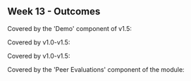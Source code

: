 <link rel="stylesheet" href="{{baseUrl}}/css/main.css">
<link rel="stylesheet" href="{{baseUrl}}/css/schedule.css">

<div class="website-content">

## Week 13 - Outcomes

<div id="main">


<!-- ==================================================================================================== -->

<panel type="danger" header=":trophy: Can demo a product :star:" expandable>
  <panel header=":dart: Evidence" expanded>

Covered by the 'Demo' component of v1.5:

<include src="../../admin/project-v15.md" name="%%Admin &raquo; Project &rarr; v1.5%%" dynamic />

  </panel>
</panel>


<!-- ==================================================================================================== -->

<panel type="danger" header=":trophy: Can deliver a product iteratively :star:" expandable>
  <panel header=":dart: Evidence" expanded>

Covered by v1.0-v1.5:

  </panel>
</panel>

<!-- ==================================================================================================== -->

<panel type="danger" header=":trophy: Can work in an existing code base of small/medium size :star:" expandable>
  <panel header=":dart: Evidence" expanded>

Covered by v1.0-v1.5:

  </panel>
</panel>

<!-- ==================================================================================================== -->

<panel type="warning" header=":trophy: Can evaluate contributions from project members :star::star:" expandable>
  <panel header=":dart: Evidence" expanded>

Covered by the 'Peer Evaluations' component of the module:

<include src="../../admin/peer-evaluations.md" name="%%Admin &raquo; Peer Evaluations%%" dynamic />

  </panel>
</panel>

<!-- ==================================================================================================== -->

</div>
</div>
